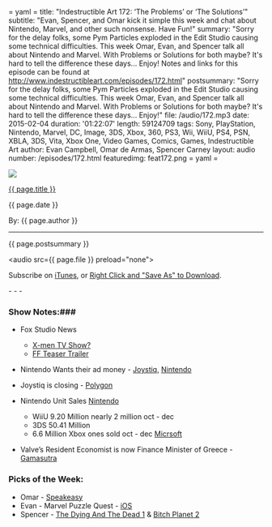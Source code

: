= yaml =
title: "Indestructible Art 172: ‘The Problems’ or ‘The Solutions’"
subtitle: "Evan, Spencer, and Omar kick it simple this week and chat about Nintendo, Marvel, and other such nonsense. Have Fun!"
summary: "Sorry for the delay folks, some Pym Particles exploded in the Edit Studio causing some technical difficulties. This week Omar, Evan, and Spencer talk all about Nintendo and Marvel. With Problems or Solutions for both maybe? It's hard to tell the difference these days... Enjoy! Notes and links for this episode can be found at http://www.indestructibleart.com/episodes/172.html"
postsummary: "Sorry for the delay folks, some Pym Particles exploded in the Edit Studio causing some technical difficulties. This week Omar, Evan, and Spencer talk all about Nintendo and Marvel. With Problems or Solutions for both maybe? It's hard to tell the difference these days... Enjoy!"
file: /audio/172.mp3
date: 2015-02-04
duration: '01:22:07'
length: 59124709
tags: Sony, PlayStation, Nintendo, Marvel, DC, Image, 3DS, Xbox, 360, PS3, Wii, WiiU, PS4, PSN, XBLA, 3DS, Vita, Xbox One, Video Games, Comics, Games, Indestructible Art
author: Evan Campbell, Omar de Armas, Spencer Carney
layout: audio
number: /episodes/172.html
featuredimg: feat172.png
= yaml =

<img src='/images/featured/{{ page.featuredimg }}' class='articlesImgCenter group'>

<a href="{{ page.url }}" class='postTitleLink'><p class='postTitle'>{{ page.title }}</p></a>
<p class='postPublished'>{{ page.date }}</p>
<p class='postAuthor'>By: {{ page.author }}</p>
<hr>

<p class='podcastSummary'>{{ page.postsummary }}</p>

<audio src={{ page.file }} preload="none"></audio>
<p class='subLinks'>Subscribe on <a href='http://bit.ly/iapodcast'>iTunes</a>, or <a href={{ page.file }}>Right Click and "Save As" to Download</a>.</p>
- - -

### Show Notes:###
* Fox Studio News
    * [X-men TV Show?](http://www.comicbookresources.com/?page=article&id=58776)
    * [FF Teaser Trailer](http://www.comicbookresources.com/?page=article&id=58800)


* Nintendo Wants their ad money - [Joystiq](http://www.joystiq.com/2015/01/29/nintendo-creators-program-shares-ad-revenue-with-youtube-users/), [Nintendo](https://r.ncp.nintendo.net )

* Joystiq is closing - [Polygon](http://www.polygon.com/2015/1/27/7920725/joystiq-closing-aol)

* Nintendo Unit Sales [Nintendo](http://www.nintendo.co.jp/ir/pdf/2015/150128e.pdf)
    * WiiU 9.20 Million nearly 2 million oct - dec
    * 3DS 50.41 Million
    * 6.6 Million Xbox ones sold oct - dec [Micrsoft](http://www.microsoft.com/investor/EarningsAndFinancials/Earnings/PressReleaseAndWebcast/FY15/Q2/default.aspx)

* Valve’s Resident Economist is now Finance Minister of Greece - [Gamasutra](http://www.gamasutra.com/view/news/235244/Valves_economist_is_now_the_finance_minister_of_Greece.php)

### Picks of the Week: ###
* Omar - [Speakeasy](http://speakeasyfight.com/)
* Evan - Marvel Puzzle Quest - [iOS](https://itunes.apple.com/us/app/marvel-puzzle-quest/id618349779?mt=8)
* Spencer - [The Dying And The Dead 1](https://imagecomics.com/comics/releases/the-dying-and-the-dead-1) & [Bitch Planet 2](https://imagecomics.com/comics/releases/bitch-planet-2)

